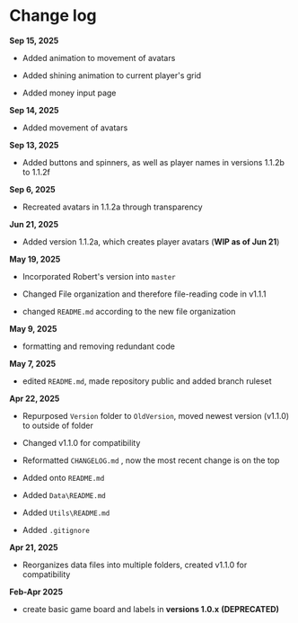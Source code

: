 # **Change log**

**Sep 15, 2025**

-   Added animation to movement of avatars

-   Added shining animation to current player's grid

-   Added money input page

**Sep 14, 2025**

-   Added movement of avatars

**Sep 13, 2025**

-   Added buttons and spinners, as well as player names in versions 1.1.2b to 1.1.2f

**Sep 6, 2025**

-   Recreated avatars in 1.1.2a through transparency

**Jun 21, 2025**

-   Added version 1.1.2a, which creates player avatars (**WIP as of Jun 21**)

**May 19, 2025**

-   Incorporated Robert's version into `master`

-   Changed File organization and therefore file-reading code in v1.1.1

-   changed `README.md` according to the new file organization

**May 9, 2025**

-   formatting and removing redundant code

**May 7, 2025**

-   edited `README.md`, made repository public and added branch ruleset

**Apr 22, 2025**

-   Repurposed `Version` folder to `OldVersion`, moved newest version (v1.1.0) to outside of folder

-   Changed v1.1.0 for compatibility

-   Reformatted `CHANGELOG.md` , now the most recent change is on the top

-   Added onto `README.md`

-   Added `Data\README.md`

-   Added `Utils\README.md`

-   Added `.gitignore`

**Apr 21, 2025**

-   Reorganizes data files into multiple folders, created v1.1.0 for compatibility

**Feb-Apr 2025**

-   create basic game board and labels in **versions 1.0.x** **(DEPRECATED)**
